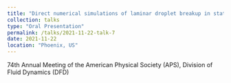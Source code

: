 ```yaml
---
title: "Direct numerical simulations of laminar droplet breakup in static mixers under different inlet conditions "
collection: talks
type: "Oral Presentation"
permalink: /talks/2021-11-22-talk-7
date: 2021-11-22
location: "Phoenix, US"
---
```


74th Annual Meeting of the American Physical Society (APS), Division of Fluid Dynamics (DFD)
